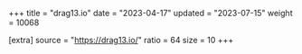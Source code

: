 +++
title = "drag13.io"
date = "2023-04-17"
updated = "2023-07-15"
weight = 10068

[extra]
source = "https://drag13.io/"
ratio = 64
size = 10
+++
